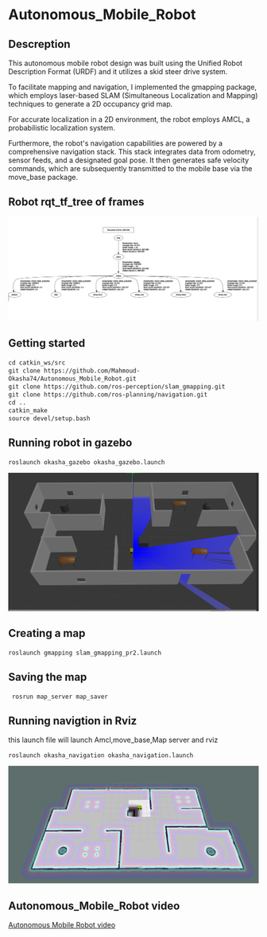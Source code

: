 # Autonomous_Mobile_Robot
## Descreption 
This autonomous mobile robot design was built using the Unified Robot Description Format (URDF) and it utilizes a skid steer drive system.

To facilitate mapping and navigation, I implemented the gmapping package, which employs laser-based SLAM (Simultaneous Localization and Mapping) techniques to generate a 2D occupancy grid map.

For accurate localization in a 2D environment, the robot employs AMCL, a probabilistic localization system.

Furthermore, the robot's navigation capabilities are powered by a comprehensive navigation stack. This stack integrates data from odometry, sensor feeds, and a designated goal pose. It then generates safe velocity commands, which are subsequently transmitted to the mobile base via the move_base package.

## Robot rqt_tf_tree of frames
![My Image](tf_tree.png)

## Getting started 
```
cd catkin_ws/src
git clone https://github.com/Mahmoud-Okasha74/Autonomous_Mobile_Robot.git
git clone https://github.com/ros-perception/slam_gmapping.git
git clone https://github.com/ros-planning/navigation.git
cd ..
catkin_make
source devel/setup.bash
```
## Running robot in gazebo
```
roslaunch okasha_gazebo okasha_gazebo.launch
```
![My Image](gazebo.png)

## Creating a map
```
roslaunch gmapping slam_gmapping_pr2.launch 
```
## Saving the map
```
 rosrun map_server map_saver 
```
## Running navigtion in Rviz
this launch file will launch Amcl,move_base,Map server and rviz 
```
roslaunch okasha_navigation okasha_navigation.launch 
```
![My Image](navigation.png)

## Autonomous_Mobile_Robot video

[Autonomous Mobile Robot video](https://youtu.be/IF3Fd8DPQEA)


